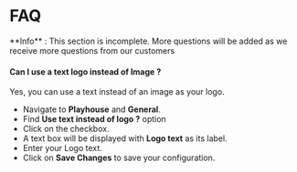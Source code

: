 # FAQ

<div class="alert alert-info">**Info** : This section is incomplete. More questions will be added as we receive more questions from our customers</div>

#### Can I use a text logo instead of Image ?

Yes, you can use a text instead of an image as your logo.

* Navigate to **Playhouse** and **General**.
* Find **Use text instead of logo ?** option
* Click on the checkbox.
* A text box will be displayed with **Logo text** as its label.
* Enter your Logo text.
* Click on **Save Changes** to save your configuration.


